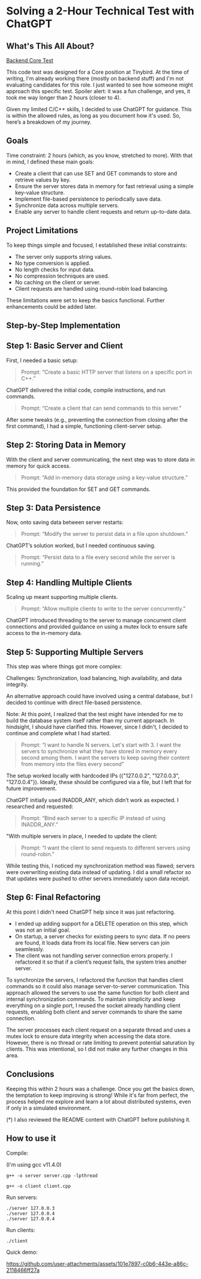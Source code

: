 # Solving a 2-Hour Technical Test with ChatGPT

## What's This All About?

[Backend Core Test](https://gist.github.com/javisantana/d94765631591d788b6f2b816913ea08f)

This code test was designed for a Core position at Tinybird. At the time of writing, I'm already working there (mostly on backend stuff) and I'm not evaluating candidates for this role. I just wanted to see how someone might approach this specific test. Spoiler alert: it was a fun challenge, and yes, it took me way longer than 2 hours (closer to 4).

Given my limited C/C++ skills, I decided to use ChatGPT for guidance. This is within the allowed rules, as long as you document how it's used. So, here’s a breakdown of my journey.

## Goals

Time constraint: 2 hours (which, as you know, stretched to more). With that in mind, I defined these main goals:

- Create a client that can use SET and GET commands to store and retrieve values by key.
- Ensure the server stores data in memory for fast retrieval using a simple key-value structure.
- Implement file-based persistence to periodically save data.
- Synchronize data across multiple servers.
- Enable any server to handle client requests and return up-to-date data.

## Project Limitations

To keep things simple and focused, I established these initial constraints:

- The server only supports string values.
- No type conversion is applied.
- No length checks for input data.
- No compression techniques are used.
- No caching on the client or server.
- Client requests are handled using round-robin load balancing.

These limitations were set to keep the basics functional. Further enhancements could be added later.

## Step-by-Step Implementation

## Step 1: Basic Server and Client

First, I needed a basic setup:

> Prompt: “Create a basic HTTP server that listens on a specific port in C++.”

ChatGPT delivered the initial code, compile instructions, and run commands.

> Prompt: “Create a client that can send commands to this server.”

After some tweaks (e.g., preventing the connection from closing after the first command), I had a simple, functioning client-server setup.

## Step 2: Storing Data in Memory

With the client and server communicating, the next step was to store data in memory for quick access.

> Prompt: “Add in-memory data storage using a key-value structure.”

This provided the foundation for SET and GET commands.

## Step 3: Data Persistence

Now, onto saving data between server restarts:

> Prompt: “Modify the server to persist data in a file upon shutdown.”

ChatGPT’s solution worked, but I needed continuous saving.

> Prompt: “Persist data to a file every second while the server is running.”

## Step 4: Handling Multiple Clients

Scaling up meant supporting multiple clients.

> Prompt: “Allow multiple clients to write to the server concurrently.”

ChatGPT introduced threading to the server to manage concurrent client connections and provided guidance on using a mutex lock to ensure safe access to the in-memory data.

## Step 5: Supporting Multiple Servers

This step was where things got more complex:

Challenges: Synchronization, load balancing, high availability, and data integrity.

An alternative approach could have involved using a central database, but I decided to continue with direct file-based persistence.

Note: At this point, I realized that the test might have intended for me to build the database system itself rather than my current approach. In hindsight, I should have clarified this. However, since I didn't, I decided to continue and complete what I had started.

> Prompt: “I want to handle N servers. Let's start with 3. I want the servers to synchronize what they have stored in memory every second among them. I want the servers to keep saving their content from memory into the files every second”

The setup worked locally with hardcoded IPs ({"127.0.0.2", "127.0.0.3", "127.0.0.4"}). Ideally, these should be configured via a file, but I left that for future improvement.

ChatGPT initially used INADDR_ANY, which didn’t work as expected. I researched and requested:

> Prompt: “Bind each server to a specific IP instead of using INADDR_ANY.”

"With multiple servers in place, I needed to update the client:

> Prompt: “I want the client to send requests to different servers using round-robin.”

While testing this, I noticed my synchronization method was flawed; servers were overwriting existing data instead of updating. I did a small refactor so that updates were pushed to other servers immediately upon data receipt.

## Step 6: Final Refactoring

At this point I didn't need ChatGPT help since it was just refactoring.

- I ended up adding support for a DELETE operation on this step, which was not an initial goal.
- On startup, a server checks for existing peers to sync data. If no peers are found, it loads data from its local file. New servers can join seamlessly.
- The client was not handling server connection errors properly. I refactored it so that if a client’s request fails, the system tries another server.

To synchronize the servers, I refactored the function that handles client commands so it could also manage server-to-server communication. This approach allowed the servers to use the same function for both client and internal synchronization commands. To maintain simplicity and keep everything on a single port, I reused the socket already handling client requests, enabling both client and server commands to share the same connection.

The server processes each client request on a separate thread and uses a mutex lock to ensure data integrity when accessing the data store. However, there is no thread or rate limiting to prevent potential saturation by clients. This was intentional, so I did not make any further changes in this area.

## Conclusions

Keeping this within 2 hours was a challenge. Once you get the basics down, the temptation to keep improving is strong! While it's far from perfect, the process helped me explore and learn a lot about distributed systems, even if only in a simulated environment.


(*) I also reviewed the README content with ChatGPT before publishing it.

## How to use it

Compile:

(I'm using gcc v11.4.0)

```
g++ -o server server.cpp -lpthread
```

```
g++ -o client client.cpp
```

Run servers:

```
./server 127.0.0.3
./server 127.0.0.4
./server 127.0.0.4
```

Run clients:

```
./client
```

Quick demo:


https://github.com/user-attachments/assets/101e7897-c0b6-443e-a86c-2118466ff27a
